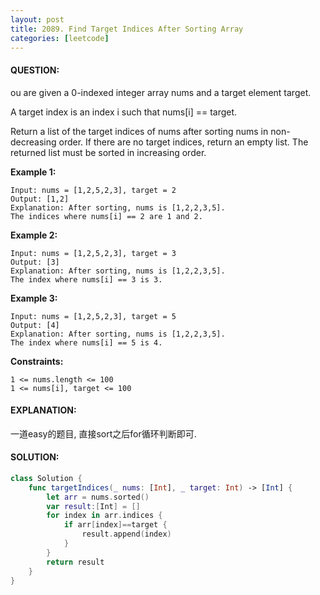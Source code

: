 ```yaml
---
layout: post
title: 2089. Find Target Indices After Sorting Array
categories: [leetcode]
---
```

#### QUESTION:
ou are given a 0-indexed integer array nums and a target element target.

A target index is an index i such that nums[i] == target.

Return a list of the target indices of nums after sorting nums in non-decreasing order. If there are no target indices, return an empty list. The returned list must be sorted in increasing order.

 

__Example 1:__
```
Input: nums = [1,2,5,2,3], target = 2
Output: [1,2]
Explanation: After sorting, nums is [1,2,2,3,5].
The indices where nums[i] == 2 are 1 and 2.
```
__Example 2:__
```
Input: nums = [1,2,5,2,3], target = 3
Output: [3]
Explanation: After sorting, nums is [1,2,2,3,5].
The index where nums[i] == 3 is 3.
```
__Example 3:__
```
Input: nums = [1,2,5,2,3], target = 5
Output: [4]
Explanation: After sorting, nums is [1,2,2,3,5].
The index where nums[i] == 5 is 4.
 ```

__Constraints:__
```
1 <= nums.length <= 100
1 <= nums[i], target <= 100
```
#### EXPLANATION:

一道easy的题目, 直接sort之后for循环判断即可.

#### SOLUTION:
```swift
class Solution {
    func targetIndices(_ nums: [Int], _ target: Int) -> [Int] {
        let arr = nums.sorted()
        var result:[Int] = []
        for index in arr.indices {
            if arr[index]==target {
                result.append(index)
            }
        }
        return result
    }
}
```
